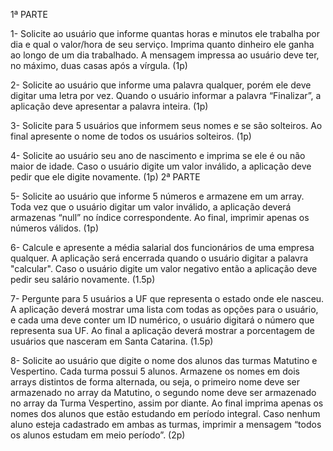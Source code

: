 1ª PARTE

1- Solicite ao usuário que informe quantas horas e minutos ele trabalha por dia e qual o valor/hora de seu serviço. Imprima quanto dinheiro ele ganha ao longo de um dia trabalhado. A mensagem impressa ao usuário deve ter, no máximo, duas casas após a vírgula. (1p)

2- Solicite ao usuário que informe uma palavra qualquer, porém ele deve digitar uma letra por vez. Quando o usuário informar a palavra “Finalizar”, a aplicação deve apresentar a palavra inteira. (1p)

3- Solicite para 5 usuários que informem seus nomes e se são solteiros. Ao final apresente o nome de todos os usuários solteiros. (1p)

4- Solicite ao usuário seu ano de nascimento e imprima se ele é ou não maior de idade. Caso o usuário digite um valor inválido, a aplicação deve pedir que ele digite novamente. (1p)
2ª PARTE

5- Solicite ao usuário que informe 5 números e armazene em um array. Toda vez que o usuário digitar um valor inválido, a aplicação deverá armazenas “null” no índice correspondente. Ao final, imprimir apenas os números válidos. (1p)

6- Calcule e apresente a média salarial dos funcionários de uma empresa qualquer. A aplicação será encerrada quando o usuário digitar a palavra "calcular". Caso o usuário digite um valor negativo então a aplicação deve pedir seu salário novamente. (1.5p)

7- Pergunte para 5 usuários a UF que representa o estado onde ele nasceu. A aplicação deverá mostrar uma lista com todas as opções para o usuário, e cada uma deve conter um ID numérico, o usuário digitará o número que representa sua UF. Ao final a aplicação deverá mostrar a porcentagem de usuários que nasceram em Santa Catarina. (1.5p)

8- Solicite ao usuário que digite o nome dos alunos das turmas Matutino e Vespertino. Cada turma possui 5 alunos. Armazene os nomes em dois arrays distintos de forma alternada, ou seja, o primeiro nome deve ser armazenado no array da Matutino, o segundo nome deve ser armazenado no array da Turma Vespertino, assim por diante. Ao final imprima apenas os nomes dos alunos que estão estudando em período integral. Caso nenhum aluno esteja cadastrado em ambas as turmas, imprimir a mensagem “todos os alunos estudam em meio período”. (2p)
